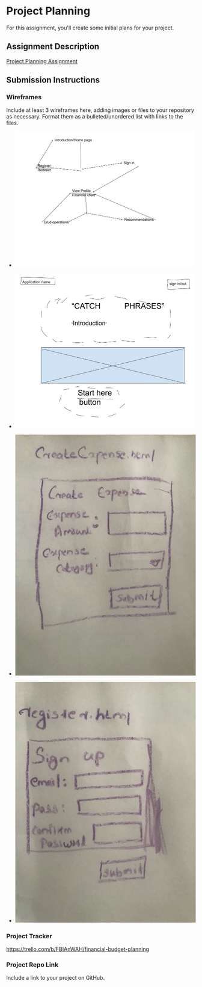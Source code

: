 # Project Planning
For this assignment, you'll create some initial plans for your project.

## Assignment Description
[Project Planning Assignment](https://education.launchcode.org/liftoff/modules/assignments/project-planning)

## Submission Instructions

### Wireframes

Include at least 3 wireframes here, adding images or files to your repository as necessary. Format them as a bulleted/unordered list with links to the files.

* ![Application flow](images/application_flow.jpg)

* ![Introduction page](images/introduction_page.jpg)

* ![add_expense](images/add_expense.jpg)

* ![add_expense](images/register.jpg)

### Project Tracker

https://trello.com/b/FBIAnWAH/financial-budget-planning

### Project Repo Link

Include a link to your project on GitHub.
